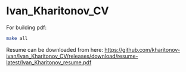 # Ivan_Kharitonov_CV

For building pdf:
```bash
make all
```

Resume can be downloaded from here:
https://github.com/kharitonov-ivan/Ivan_Kharitonov_CV/releases/download/resume-latest/Ivan_Kharitonov_resume.pdf